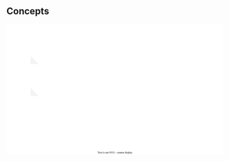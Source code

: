 ## Concepts

![](110_ecosystem/docker-setup/architecture.drawio.svg) <!-- .element: style="width: 75%;" -->
